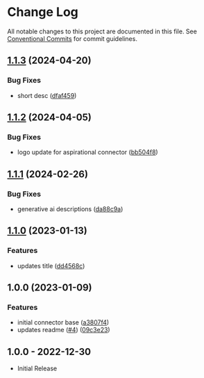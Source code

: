 # Change Log

All notable changes to this project are documented in this file.
See [Conventional Commits](https://conventionalcommits.org) for commit guidelines.

## [1.1.3](https://github.com/swimlane-connectors/t_nozomi/compare/1.1.2...1.1.3) (2024-04-20)


### Bug Fixes

* short desc ([dfaf459](https://github.com/swimlane-connectors/t_nozomi/commit/dfaf45994fe7342d19407be2bd8561573b171c64))

## [1.1.2](https://github.com/swimlane-connectors/t_nozomi/compare/1.1.1...1.1.2) (2024-04-05)


### Bug Fixes

* logo update for aspirational connector ([bb504f8](https://github.com/swimlane-connectors/t_nozomi/commit/bb504f84b5e226a378db4e9f56db2e7207163084))

## [1.1.1](https://github.com/swimlane-connectors/t_nozomi/compare/1.1.0...1.1.1) (2024-02-26)


### Bug Fixes

* generative ai descriptions ([da88c9a](https://github.com/swimlane-connectors/t_nozomi/commit/da88c9ab088f3c1649c29662abd4df8b6f0afbf4))

## [1.1.0](https://github.com/swimlane-connectors/t_nozomi/compare/1.0.0...1.1.0) (2023-01-13)


### Features

* updates title ([dd4568c](https://github.com/swimlane-connectors/t_nozomi/commit/dd4568ca33bfc7b2c673f2ece4670118ef9c3ab6))

## 1.0.0 (2023-01-09)


### Features

* initial connector base ([a3807f4](https://github.com/swimlane-connectors/t_nozomi/commit/a3807f4c8f39e6316ca5d5a3ed1f9b4dbb00fc64))
* updates readme ([#4](https://github.com/swimlane-connectors/t_nozomi/issues/4)) ([09c3e23](https://github.com/swimlane-connectors/t_nozomi/commit/09c3e234497e27feb65d6c7e15a6c1b6a2fdcaf3))

## 1.0.0 - 2022-12-30
 * Initial Release
